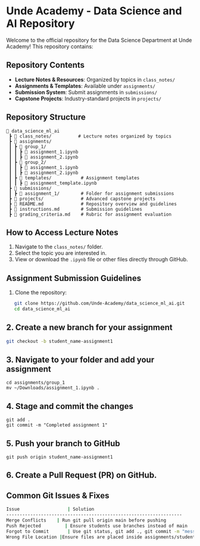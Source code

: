 # Unde Academy - Data Science and AI Repository

Welcome to the official repository for the Data Science Department at Unde Academy! This repository contains:

## Repository Contents
- **Lecture Notes & Resources**: Organized by topics in `class_notes/`
- **Assignments & Templates**: Available under `assignments/`
- **Submission System**: Submit assignments in `submissions/`
- **Capstone Projects**: Industry-standard projects in `projects/`

## Repository Structure

```plaintext
📂 data_science_ml_ai
 ┣ 📂 class_notes/          # Lecture notes organized by topics
 ┣ 📂 assignments/
 ┃ ┣ 📂 group_1/
 ┃ ┃ ┣ 📜 assignment_1.ipynb
 ┃ ┃ ┣ 📜 assignment_2.ipynb
 ┃ ┣ 📂 group_2/
 ┃ ┃ ┣ 📜 assignment_1.ipynb
 ┃ ┃ ┣ 📜 assignment_2.ipynb
 ┃ ┣ 📂 templates/           # Assignment templates
 ┃ ┃ ┣ 📜 assignment_template.ipynb
 ┣ 📂 submissions/
 ┃ ┣ 📂 assignment_1/        # Folder for assignment submissions
 ┣ 📂 projects/              # Advanced capstone projects
 ┣ 📜 README.md              # Repository overview and guidelines
 ┣ 📜 instructions.md        # Submission guidelines
 ┣ 📜 grading_criteria.md    # Rubric for assignment evaluation

```
## How to Access Lecture Notes
1. Navigate to the `class_notes/` folder.
2. Select the topic you are interested in.
3. View or download the `.ipynb` file or other files directly through GitHub.

## Assignment Submission Guidelines
1. Clone the repository:
```bash
   git clone https://github.com/Unde-Academy/data_science_ml_ai.git
   cd data_science_ml_ai
```
## 2. Create a new branch for your assignment
 ```bash
git checkout -b student_name-assignment1
```
## 3. Navigate to your folder and add your assignment
```plaintext
cd assignments/group_1
mv ~/Downloads/assignment_1.ipynb .
```
## 4. Stage and commit the changes
```plaintext
git add .
git commit -m "Completed assignment 1"
```
## 5. Push your branch to GitHub
```plaintext
git push origin student_name-assignment1
```

## 6. Create a Pull Request (PR) on GitHub.


## Common Git Issues & Fixes
```bash
Issue	               | Solution
------------------------------------------------------------------
Merge Conflicts	   | Run git pull origin main before pushing
Push Rejected	      | Ensure students use branches instead of main
Forgot to Commit	   | Use git status, git add ., git commit -m "message"
Wrong File Location	|Ensure files are placed inside assignments/student_name/
```

